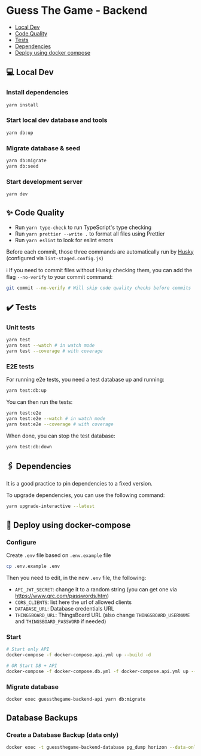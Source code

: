 # Guess The Game - Backend

- [Local Dev](#-local-dev)
- [Code Quality](#-code-quality)
- [Tests](#-tests)
- [Dependencies](#-dependencies)
- [Deploy using docker compose](#-deploy-using-docker-compose)

## 💻 Local Dev

### Install dependencies

```bash
yarn install
```

### Start local dev database and tools

```bash
yarn db:up
```

### Migrate database & seed

```bash
yarn db:migrate
yarn db:seed
```

### Start development server

```bash
yarn dev
```

## ✨ Code Quality

- Run `yarn type-check` to run TypeScript's type checking
- Run `yarn prettier --write .` to format all files using Prettier
- Run `yarn eslint` to look for eslint errors

Before each commit, those three commands are automatically run by [Husky](https://github.com/typicode/husky) (configured via `lint-staged.config.js`)

ℹ️ If you need to commit files without Husky checking them, you can add the flag `--no-verify` to your commit command:

```bash
git commit --no-verify # Will skip code quality checks before commits
```

## ✔️ Tests

### Unit tests

```bash
yarn test
yarn test --watch # in watch mode
yarn test --coverage # with coverage
```

### E2E tests

For running e2e tests, you need a test database up and running:

```bash
yarn test:db:up
```

You can then run the tests:

```bash
yarn test:e2e
yarn test:e2e --watch # in watch mode
yarn test:e2e --coverage # with coverage
```

When done, you can stop the test database:

```bash
yarn test:db:down
```

## 🖇️ Dependencies

It is a good practice to pin dependencies to a fixed version.

To upgrade dependencies, you can use the following command:

```bash
yarn upgrade-interactive --latest
```

## 🚚 Deploy using docker-compose

### Configure

Create `.env` file based on `.env.example` file

```bash
cp .env.example .env
```

Then you need to edit, in the new `.env` file, the following:

- `API_JWT_SECRET`: change it to a random string (you can get one via https://www.grc.com/passwords.htm)
- `CORS_CLIENTS`: list here the url of allowed clients
- `DATABASE_URL`: Database credentials URL
- `THINGSBOARD_URL`: ThingsBoard URL (also change `THINGSBOARD_USERNAME` and `THINGSBOARD_PASSWORD` if needed)

### Start

```bash
# Start only API
docker-compose -f docker-compose.api.yml up --build -d

# OR Start DB + API
docker-compose -f docker-compose.db.yml -f docker-compose.api.yml up --build -d
```

### Migrate database

```bash
docker exec guessthegame-backend-api yarn db:migrate
```

## Database Backups

### Create a Database Backup (data only)

```bash
docker exec -t guessthegame-backend-database pg_dump horizon --data-only --insert -U root > dump.sql
```
